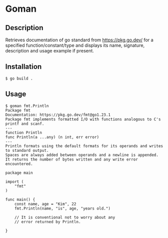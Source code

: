 # Goman

## Description
Retrieves documentation of go standard from https://pkg.go.dev/ for a specified
function/constant/type and displays its name, signature, description and usage
example if present.

## Installation
```
$ go build .
```
## Usage
```
$ goman fmt.Println
Package fmt
Documentation: https://pkg.go.dev/fmt@go1.23.1
Package fmt implements formatted I/O with functions analogous to C's printf and scanf.
---
function Println
func Println(a ...any) (n int, err error)
---
Println formats using the default formats for its operands and writes to standard output.
Spaces are always added between operands and a newline is appended.
It returns the number of bytes written and any write error encountered.

package main

import (
    "fmt"
)

func main() {
    const name, age = "Kim", 22
    fmt.Println(name, "is", age, "years old.")

    // It is conventional not to worry about any
    // error returned by Println.

}
```